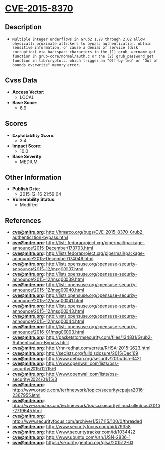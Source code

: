 
# [CVE-2015-8370](http://hmarco.org/bugs/CVE-2015-8370-Grub2-authentication-bypass.html)

## Description

- `Multiple integer underflows in Grub2 1.98 through 2.02 allow physically proximate attackers to bypass authentication, obtain sensitive information, or cause a denial of service (disk corruption) via backspace characters in the (1) grub_username_get function in grub-core/normal/auth.c or the (2) grub_password_get function in lib/crypto.c, which trigger an "Off-by-two" or "Out of bounds overwrite" memory error.`

## Cvss Data

- **Access Vector**:
  - LOCAL
- **Base Score**:
  - 6.9

## Scores

- **Exploitability Score**:
  - 3.4
- **Impact Score**:
  - 10.0
- **Base Severity**:
  - MEDIUM

## Other Information

- **Publish Date**:
  - 2015-12-16 21:59:04
- **Vulnerability Status**:
  - Modified

## References

- **cve@mitre.org**: http://hmarco.org/bugs/CVE-2015-8370-Grub2-authentication-bypass.html
- **cve@mitre.org**: http://lists.fedoraproject.org/pipermail/package-announce/2015-December/173703.html
- **cve@mitre.org**: http://lists.fedoraproject.org/pipermail/package-announce/2015-December/174049.html
- **cve@mitre.org**: http://lists.opensuse.org/opensuse-security-announce/2015-12/msg00037.html
- **cve@mitre.org**: http://lists.opensuse.org/opensuse-security-announce/2015-12/msg00039.html
- **cve@mitre.org**: http://lists.opensuse.org/opensuse-security-announce/2015-12/msg00040.html
- **cve@mitre.org**: http://lists.opensuse.org/opensuse-security-announce/2015-12/msg00041.html
- **cve@mitre.org**: http://lists.opensuse.org/opensuse-security-announce/2015-12/msg00043.html
- **cve@mitre.org**: http://lists.opensuse.org/opensuse-security-announce/2015-12/msg00044.html
- **cve@mitre.org**: http://lists.opensuse.org/opensuse-security-announce/2016-01/msg00003.html
- **cve@mitre.org**: http://packetstormsecurity.com/files/134831/Grub2-Authentication-Bypass.html
- **cve@mitre.org**: http://rhn.redhat.com/errata/RHSA-2015-2623.html
- **cve@mitre.org**: http://seclists.org/fulldisclosure/2015/Dec/69
- **cve@mitre.org**: http://www.debian.org/security/2015/dsa-3421
- **cve@mitre.org**: http://www.openwall.com/lists/oss-security/2015/12/15/6
- **cve@mitre.org**: http://www.openwall.com/lists/oss-security/2024/01/15/3
- **cve@mitre.org**: http://www.oracle.com/technetwork/topics/security/cpujan2016-2367955.html
- **cve@mitre.org**: http://www.oracle.com/technetwork/topics/security/linuxbulletinoct2015-2719645.html
- **cve@mitre.org**: http://www.securityfocus.com/archive/1/537115/100/0/threaded
- **cve@mitre.org**: http://www.securityfocus.com/bid/79358
- **cve@mitre.org**: http://www.securitytracker.com/id/1034422
- **cve@mitre.org**: http://www.ubuntu.com/usn/USN-2836-1
- **cve@mitre.org**: https://security.gentoo.org/glsa/201512-03
